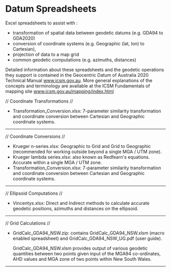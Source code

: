 # Datum Spreadsheets
Excel spreadsheets to assist with :
- transformation of spatial data between geodetic datums (e.g. GDA94 to GDA2020)
- conversion of coordinate systems (e.g. Geographic (lat, lon) to Cartesian),
- projection of data to a map grid
- common geodetic computations (e.g. azimuths, distances)

Detailed information about these spreadsheets and the geodetic operations they support is contained in the Geocentric Datum of Australia 2020 Technical Manual www.icsm.gov.au.
More general explanations of the concepts and terminology are available at the ICSM Fundamentals of mapping site  www.icsm.gov.au/mapping/index.html 


// Coordinate Transformations //
- Transformation_Conversion.xlsx: 7-parameter similarity transformation and coordinate conversion between Cartesian and Geographic coordinate systems.
__________________________________


// Coordinate Conversions //
- Krueger n-series.xlsx: Geographic to Grid and Grid to Geographic (recommended for working outside beyond a single MGA / UTM zone).
- Krueger lambda series.xlsx: also known as Redfearn's equations. Accurate within a single MGA / UTM zone.
- Transformation_Conversion.xlsx: 7-parameter similarity transformation and coordinate conversion between Cartesian and Geographic coordinate systems.
__________________________________


// Ellipsoid Computations //
- Vincentys.xlsx: Direct and Indirect methods to calculate accurate geodetic positions, azimuths and distances on the ellipsoid.
__________________________________


// Grid Calculations //
- GridCalc_GDA94_NSW.zip: contains GridCalc_GDA94_NSW.xlsm (macro enabled spreadsheet) and GridCalc_GDA94_NSW_UG.pdf (user guide).

  GridCalc_GDA94_NSW.xlsm provides output of various geodetic quantities between two points given input of the MGA94 co-ordinates,
  AHD values and MGA zone of two points within New South Wales.
__________________________________
